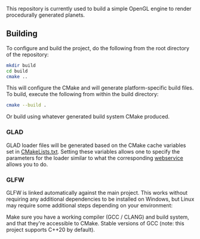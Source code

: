 This repository is currently used to build a simple OpenGL engine to render procedurally generated planets.

## Building

To configure and build the project, do the following from the root directory of the repository:

```bash
mkdir build
cd build
cmake ..
```

This will configure the CMake and will generate platform-specific build files. To build, execute the following from within the build directory:

```bash
cmake --build .
```

Or build using whatever generated build system CMake produced.


### GLAD

GLAD loader files will be generated based on the CMake cache variables set in [CMakeLists.txt](CMakeLists.txt). Setting these variables allows one to specify the parameters for the loader similar to what the corresponding [webservice](https://glad.dav1d.de/) allows you to do.

### GLFW

GLFW is linked automatically against the main project. This works without requiring any additional dependencies to be installed on Windows, but Linux may require some additional steps depending on your environment:

Make sure you have a working compiler (GCC / CLANG) and build system, and that they're accessible to CMake. Stable versions of GCC (note: this project supports C++20 by default).